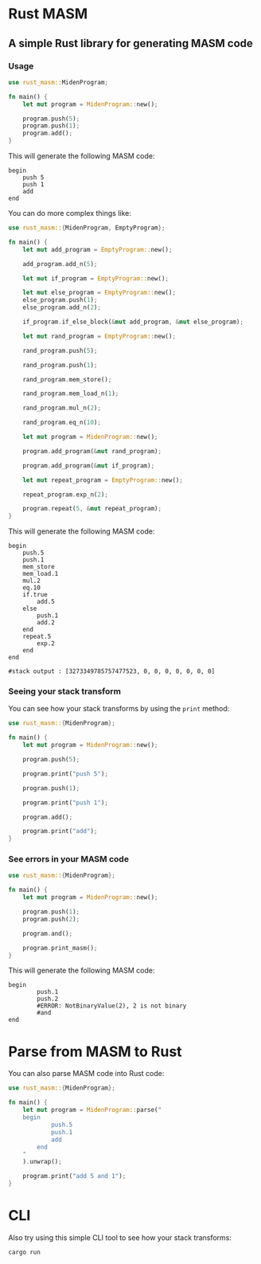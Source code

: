 # Rust MASM

## A simple Rust library for generating MASM code

### Usage

```rust
use rust_masm::MidenProgram;

fn main() {
    let mut program = MidenProgram::new();

    program.push(5);
    program.push(1);
    program.add();
}
```

This will generate the following MASM code:

```masm
begin
    push 5
    push 1
    add
end
```

You can do more complex things like:

```rust
use rust_masm::{MidenProgram, EmptyProgram};

fn main() {
    let mut add_program = EmptyProgram::new();

    add_program.add_n(5);

    let mut if_program = EmptyProgram::new();

    let mut else_program = EmptyProgram::new();
    else_program.push(1);
    else_program.add_n(2);

    if_program.if_else_block(&mut add_program, &mut else_program);

    let mut rand_program = EmptyProgram::new();

    rand_program.push(5);

    rand_program.push(1);

    rand_program.mem_store();

    rand_program.mem_load_n(1);

    rand_program.mul_n(2);

    rand_program.eq_n(10);

    let mut program = MidenProgram::new();

    program.add_program(&mut rand_program);

    program.add_program(&mut if_program);

    let mut repeat_program = EmptyProgram::new();

    repeat_program.exp_n(2);

    program.repeat(5, &mut repeat_program);
}
```

This will generate the following MASM code:

```masm
begin
	push.5
	push.1
	mem_store
	mem_load.1
	mul.2
	eq.10
	if.true
		add.5
	else
		push.1
		add.2
	end
	repeat.5
		exp.2
	end
end

#stack output : [3273349785757477523, 0, 0, 0, 0, 0, 0, 0]
```

### Seeing your stack transform

You can see how your stack transforms by using the `print` method:

```rust
use rust_masm::{MidenProgram};

fn main() {
    let mut program = MidenProgram::new();

    program.push(5);

    program.print("push 5");

    program.push(1);

    program.print("push 1");

    program.add();

    program.print("add");
}
```

### See errors in your MASM code

```rust
use rust_masm::{MidenProgram};

fn main() {
    let mut program = MidenProgram::new();

    program.push(1);
    program.push(2);

    program.and();

    program.print_masm();
}

```

This will generate the following MASM code:

```masm
begin
        push.1
        push.2
        #ERROR: NotBinaryValue(2), 2 is not binary
        #and
end
```

# Parse from MASM to Rust

You can also parse MASM code into Rust code:

```rust
use rust_masm::{MidenProgram};

fn main() {
    let mut program = MidenProgram::parse("
	begin
        	push.5
        	push.1
        	add
    	end
    "
    ).unwrap();

    program.print("add 5 and 1");
}
```

# CLI

Also try using this simple CLI tool to see how your stack transforms:

```bash
cargo run
```
